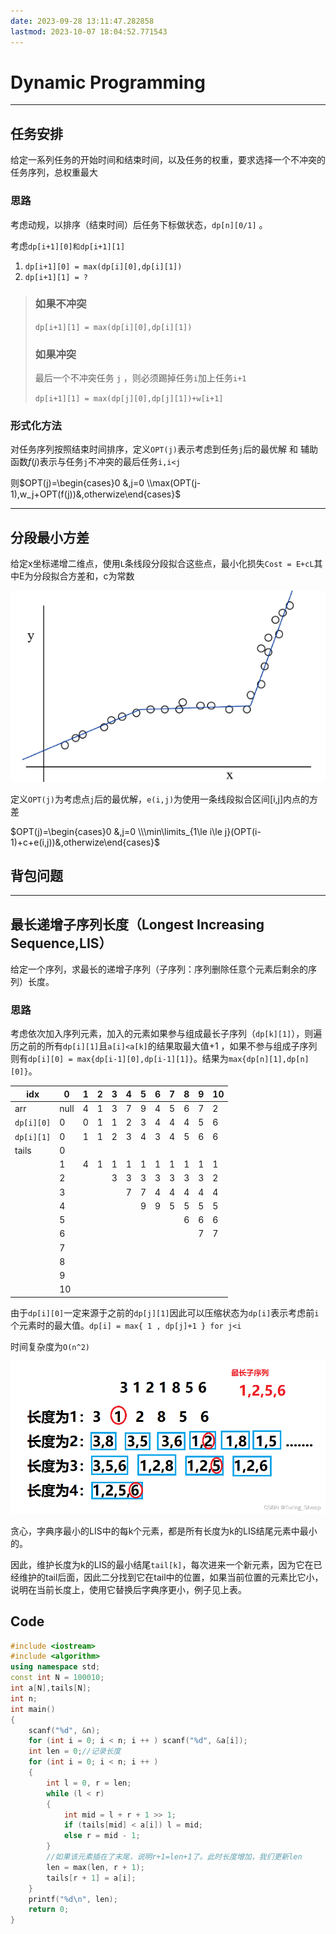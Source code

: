 ```yaml
---
date: 2023-09-28 13:11:47.282858
lastmod: 2023-10-07 18:04:52.771543
---
```

# Dynamic Programming

------

## 任务安排

给定一系列任务的开始时间和结束时间，以及任务的权重，要求选择一个不冲突的任务序列，总权重最大

### 思路

考虑动规，以排序（结束时间）后任务下标做状态，`dp[n][0/1]` 。

考虑`dp[i+1][0]和dp[i+1][1]`

1. `dp[i+1][0] = max(dp[i][0],dp[i][1])`
2. `dp[i+1][1] = ?`

> ###  如果不冲突
>
> `dp[i+1][1] = max(dp[i][0],dp[i][1]) `
>
> ### 如果冲突
>
> 最后一个不冲突任务 `j` ，则必须踢掉任务`i`加上任务`i+1`
>
> `dp[i+1][1] = max(dp[j][0],dp[j][1])+w[i+1]`

### 形式化方法

对任务序列按照结束时间排序，定义`OPT(j)`表示考虑到任务`j`后的最优解 和 辅助函数$f(j)$表示与任务`j`不冲突的最后任务`i,i<j`

则$OPT(j)=\begin{cases}0 &,j=0 \\max(OPT(j-1),w_j+OPT(f(j))&,otherwize\end{cases}$

------

## 分段最小方差

给定x坐标递增二维点，使用`L`条线段分段拟合这些点，最小化损失`Cost = E+cL`其中E为分段拟合方差和，c为常数

![image-20230928151735056](https://raw.githubusercontent.com/DingSJ101/picgo_hub/main/img/20230928151737.png)

定义`OPT(j)`为考虑点`j`后的最优解，`e(i,j)`为使用一条线段拟合区间[i,j]内点的方差

$OPT(j)=\begin{cases}0 &,j=0 \\\min\limits_{1\le i\le j}(OPT(i-1)+c+e(i,j))&,otherwize\end{cases}$

## 背包问题

------

##  最长递增子序列长度（Longest Increasing Sequence,LIS）

给定一个序列，求最长的递增子序列（子序列：序列删除任意个元素后剩余的序列）长度。

### 思路

考虑依次加入序列元素，加入的元素如果参与组成最长子序列（`dp[k][1]`），则遍历之前的所有`dp[i][1]`且`a[i]<a[k]`的结果取最大值+1 ，如果不参与组成子序列则有`dp[i][0] = max{dp[i-1][0],dp[i-1][1]}`。结果为`max{dp[n][1],dp[n][0]}`。

| idx        | 0    | 1    | 2    | 3    | 4    | 5    | 6    | 7    | 8    | 9    | 10   |
| ---------- | ---- | ---- | ---- | ---- | ---- | ---- | ---- | ---- | ---- | ---- | ---- |
| arr        | null | 4    | 1    | 3    | 7    | 9    | 4    | 5    | 6    | 7    | 2    |
| `dp[i][0]` | 0    | 0    | 1    | 1    | 2    | 3    | 4    | 4    | 4    | 5    | 6    |
| `dp[i][1]` | 0    | 1    | 1    | 2    | 3    | 4    | 3    | 4    | 5    | 6    | 6    |
| tails      | 0    |      |      |      |      |      |      |      |      |      |      |
|            | 1    | 4    | 1    | 1    | 1    | 1    | 1    | 1    | 1    | 1    | 1    |
|            | 2    |      |      | 3    | 3    | 3    | 3    | 3    | 3    | 3    | 2    |
|            | 3    |      |      |      | 7    | 7    | 4    | 4    | 4    | 4    | 4    |
|            | 4    |      |      |      |      | 9    | 9    | 5    | 5    | 5    | 5    |
|            | 5    |      |      |      |      |      |      |      | 6    | 6    | 6    |
|            | 6    |      |      |      |      |      |      |      |      | 7    | 7    |
|            | 7    |      |      |      |      |      |      |      |      |      |      |
|            | 8    |      |      |      |      |      |      |      |      |      |      |
|            | 9    |      |      |      |      |      |      |      |      |      |      |
|            | 10   |      |      |      |      |      |      |      |      |      |      |

由于`dp[i][0]`一定来源于之前的`dp[j][1]`因此可以压缩状态为`dp[i]`表示考虑前`i`个元素时的最大值。`dp[i] = max{ 1 , dp[j]+1 } for j<i`

时间复杂度为`O(n^2)` 

![在这里插入图片描述](https://raw.githubusercontent.com/DingSJ101/picgo_hub/main/img/20231007163453.png)

贪心，字典序最小的LIS中的每k个元素，都是所有长度为k的LIS结尾元素中最小的。

因此，维护长度为k的LIS的最小结尾`tail[k]`，每次进来一个新元素，因为它在已经维护的tail后面，因此二分找到它在tail中的位置，如果当前位置的元素比它小，说明在当前长度上，使用它替换后字典序更小，例子见上表。

## Code 

```C++
#include <iostream>
#include <algorithm>
using namespace std;
const int N = 100010;
int a[N],tails[N];
int n;
int main()
{
    scanf("%d", &n);
    for (int i = 0; i < n; i ++ ) scanf("%d", &a[i]);
    int len = 0;//记录长度
    for (int i = 0; i < n; i ++ )
    {
        int l = 0, r = len;
        while (l < r)
        {
            int mid = l + r + 1 >> 1;
            if (tails[mid] < a[i]) l = mid;
            else r = mid - 1;
        }
        //如果该元素插在了末尾，说明r+1=len+1了。此时长度增加，我们更新len 
        len = max(len, r + 1);
        tails[r + 1] = a[i];
    }
    printf("%d\n", len);
    return 0;
}

```

